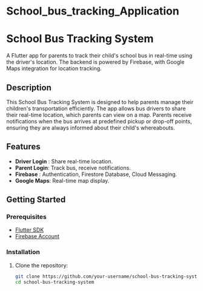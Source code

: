 # School_bus_tracking_Application

# School Bus Tracking System

A Flutter app for parents to track their child's school bus in real-time using the driver's location. The backend is powered by Firebase, with Google Maps integration for location tracking.

## Description

This School Bus Tracking System is designed to help parents manage their children's transportation efficiently. The app allows bus drivers to share their real-time location, which parents can view on a map. Parents receive notifications when the bus arrives at predefined pickup or drop-off points, ensuring they are always informed about their child's whereabouts.

## Features

- **Driver Login** : Share real-time location.
- **Parent Login**: Track bus, receive notifications.
- **Firebase** : Authentication, Firestore Database, Cloud Messaging.
- **Google Maps**: Real-time map display.


## Getting Started

### Prerequisites

- [Flutter SDK](https://flutter.dev/docs/get-started/install)
- [Firebase Account](https://firebase.google.com/)

### Installation

1. Clone the repository:
   ```bash
   git clone https://github.com/your-username/school-bus-tracking-system.git
   cd school-bus-tracking-system

